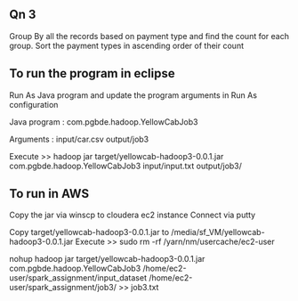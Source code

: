
Qn 3
----
Group By all the records based on payment type and 
find the count for each group. 
Sort the payment types in ascending order of their count
 
To run the program in eclipse
--

Run As Java program and update the program arguments in Run As configuration


Java program : com.pgbde.hadoop.YellowCabJob3

Arguments : input/car.csv output/job3
 
Execute >> 
hadoop jar target/yellowcab-hadoop3-0.0.1.jar com.pgbde.hadoop.YellowCabJob3 input/input.txt output/job3/
 
To run in AWS
--
Copy the jar via winscp to cloudera ec2 instance
Connect via putty

Copy target/yellowcab-hadoop3-0.0.1.jar to /media/sf_VM/yellowcab-hadoop3-0.0.1.jar
Execute >>
sudo rm -rf /yarn/nm/usercache/ec2-user

nohup hadoop jar target/yellowcab-hadoop3-0.0.1.jar com.pgbde.hadoop.YellowCabJob3  /home/ec2-user/spark_assignment/input_dataset /home/ec2-user/spark_assignment/job3/ >> job3.txt
 
